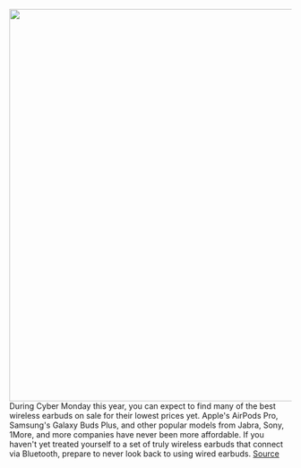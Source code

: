 <img src='https://cdn.vox-cdn.com/thumbor/isqvWqNh9OWg37p0seNfPORgO-E=/0x0:2040x1360/1200x800/filters:focal(857x517:1183x843)/cdn.vox-cdn.com/uploads/chorus_image/image/67870515/cwelch_191031_3763_0002.0.jpg' width='700px' /><br/>
During Cyber Monday this year, you can expect to find many of the best wireless earbuds on sale for their lowest prices yet. Apple's AirPods Pro, Samsung's Galaxy Buds Plus, and other popular models from Jabra, Sony, 1More, and more companies have never been more affordable. If you haven't yet treated yourself to a set of truly wireless earbuds that connect via Bluetooth, prepare to never look back to using wired earbuds.
<a href='https://www.theverge.com/21611428/black-friday-earbuds-deals-wireless-cyber-monday'> Source <a/>